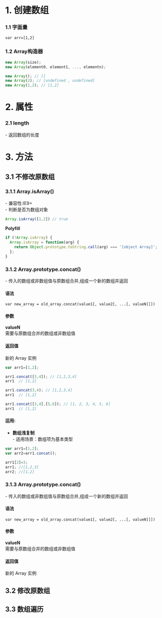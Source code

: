 # 1. 创建数组
### 1.1 字面量  
`var arr=[1,2]`
### 1.2 Array构造器  

```js
new Array(size);
new Array(element0, element1, ..., elementn);

new Array(); // []
new Array(2); // [undefined , undefined]
new Array(1,2); // [1,2]
```

# 2. 属性
### 2.1 length
\- 返回数组的长度

# 3. 方法
## 3.1 不修改原数组
### 3.1.1 Array.isArray()
\- 兼容性:IE9+  
\- 判断是否为数组对象  

```js
Array.isArray([1,2]) // true
```
**Polyfill**

```js
if (!Array.isArray) {
  Array.isArray = function(arg) {
    return Object.prototype.toString.call(arg) === '[object Array]';
  };
}
```

### 3.1.2 Array.prototype.concat()
\- 传入的数组或非数组值与原数组合并,组成一个新的数组并返回  

#### 语法
`var new_array = old_array.concat(value1[, value2[, ...[, valueN]]])`
#### 参数
**valueN**  
需要与原数组合并的数组或非数组值
#### 返回值
新的 Array 实例

```js
var arr1=[1,2];

arr1.concat([3,4]); // [1,2,3,4]
arr1  // [1,2]

arr1.concat(3,4); // [1,2,3,4]
arr1  // [1,2]

arr1.concat([3,4],[5,6]); // [1, 2, 3, 4, 5, 6]
arr1  // [1,2]
```

#### 运用:
- **数组浅复制**  
\- 适用场景：数组项为基本类型

```js
var arr1=[1,2];
var arr2=arr1.concat();

arr1[2]=3;
arr1; //[1,2,3]
arr2; //[1,2]

```

### 3.1.3 Array.prototype.concat()
\- 传入的数组或非数组值与原数组合并,组成一个新的数组并返回  

#### 语法
`var new_array = old_array.concat(value1[, value2[, ...[, valueN]]])`
#### 参数
**valueN**  
需要与原数组合并的数组或非数组值
#### 返回值
新的 Array 实例


## 3.2 修改原数组

## 3.3 数组遍历

